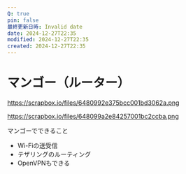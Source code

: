 ```yaml
---
Q: true
pin: false
最終更新日時: Invalid date
date: 2024-12-27T22:35
modified: 2024-12-27T22:35
created: 2024-12-27T22:35
---
```

# マンゴー（ルーター）

https://scrapbox.io/files/6480992e375bcc001bd3062a.png

https://scrapbox.io/files/648099a2e84257001bc2ccba.png

マンゴーでできること

- Wi-Fiの送受信  
- テザリングのルーティング  
- OpenVPNもできる